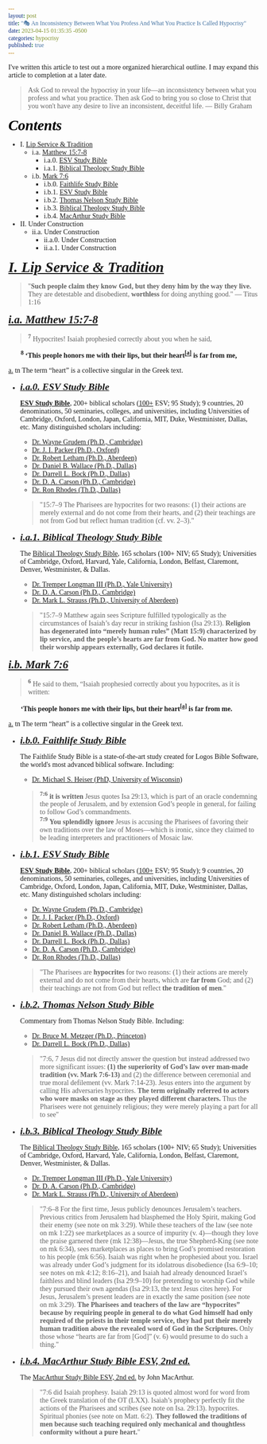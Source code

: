 ```yaml
---
layout: post
title: "🎭 An Inconsistency Between What You Profess And What You Practice Is Called Hypocrisy"
date: 2023-04-15 01:35:35 -0500
categories: hypocrisy
published: true
---
```


<style>
    * {
        font-family:'Times New Roman', Times, serif;
    }
</style>

<!-- 🃏 -->

I've written this article to test out a more organized hierarchical outline. I may expand this article to completion at a later date.

> Ask God to reveal the hypocrisy in your life&mdash;an inconsistency between what you profess and what you practice. Then ask God to bring you so close to Christ that you won't have any desire to live an inconsistent, deceitful life. &mdash; Billy Graham

<a name="contents" style="font-family:'Times New Roman',Times,serif;font-style:italic;font-weight:bold;font-size:2.1em;color:black;">Contents</a>

- I. <a href="#lipservice">Lip Service & Tradition</a>
    - i.a. <a href="#mt15:7-8">Matthew 15:7-8</a>
        - i.a.0. <a href="#ia0">ESV Study Bible</a>
        - i.a.1. <a href="#ia1">Biblical Theology Study Bible</a>
    - i.b. <a href="#mk7:6">Mark 7:6</a>
        - i.b.0. <a href="#ib0">Faithlife Study Bible</a>
        - i.b.1. <a href="#ib1">ESV Study Bible</a>
        - i.b.2. <a href="#ib2">Thomas Nelson Study Bible</a>
        - i.b.3. <a href="#ib3">Biblical Theology Study Bible</a>
        - i.b.4. <a href="#ib4">MacArthur Study Bible</a>
- II. Under Construction
    - ii.a. Under Construction
        - ii.a.0. Under Construction
        - ii.a.1. Under Construction

<a name="lipservice" href="#contents" style="font-family:'Times New Roman',Times,serif;font-style:italic;font-weight:bold;font-size:2.1em;">I. Lip Service & Tradition</a>

<!-- Mark 7:6; 12:13-17 -->

> "**Such people claim they know God, but they deny him by the way they live.** They are detestable and disobedient, **worthless** for doing anything good." &mdash; Titus 1:16


<a name="mt15:7-8" href="#contents" style="font-family:'Times New Roman',Times,serif;font-style:italic;font-weight:bold;font-size:1.6em;">i.a. Matthew 15:7-8</a>

> <sup style="font-weight:bold;">7</sup> Hypocrites! Isaiah prophesied correctly about you when he said,
>
<span style="font-weight:bold;margin-left:25px;"><sup>8</sup> ‘This people honors me with their lips, but their heart<sup><a href="https://www.biblegateway.com/passage/?search=Matthew+15%3A7-8&version=NET">[a]</a></sup> is far from me,</span>
>
<a href="https://www.biblegateway.com/passage/?search=Matthew+15%3A7-8&version=NET">a.</a> tn The term “heart” is a collective singular in the Greek text.

<!-- - <a name="ia0" href="#contents" style="font-family:'Times New Roman',Times,serif;font-style:italic;font-weight:bold;font-size:1.4em;">i.a.1. <a href="https://amzn.to/3WsN0Uw" style="font-family:'Times New Roman',Times,serif;font-style:italic;font-weight:bold;font-size:1.4em;">ESV Study Bible</a></a> -->

- <a name="ia0" href="#contents" style="font-family:'Times New Roman',Times,serif;font-style:italic;font-weight:bold;font-size:1.4em;">i.a.0. ESV Study Bible</a>

    <!-- According to the [**ESV Study Bible**](https://amzn.to/3WsN0Uw) with over 200+ biblical scholars ([100+](https://www.esv.org/translation/) in translation; 95 in study) from 9 countries, nearly 20 denominations, and 50 seminaries, colleges, and universities. With scholars from Universities of Cambridge, Oxford, London, Tokyo Japan, California, MIT, Duke, Dallas, etc. Including distinguished research professor of theology and biblical studies [Dr. Wayne Grudem (Ph.D., Cambridge; D.D. Westminister; B.A. Harvard)](https://youtu.be/s9e3Y2SMXag) member of the Translation Oversight Committee for the ESV, and general editor of the ESV Study Bible, as well as the world renowned [Dr. J. I. Packer (Ph.D., Oxford)](https://youtu.be/jOFsFgUUdZo) as general editor of the ESV and theological editor of the ESV Study Bible. -->

    [**ESV Study Bible**](https://amzn.to/3WsN0Uw), 200+ biblical scholars ([100+](https://www.esv.org/translation/) ESV; 95 Study); 9 countries, 20 denominations, 50 seminaries, colleges, and universities, including Universities of Cambridge, Oxford, London, Japan, California, MIT, Duke, Westminister, Dallas, etc. Many distinguished scholars including:
    - [Dr. Wayne Grudem (Ph.D., Cambridge)](https://youtu.be/s9e3Y2SMXag)
    - [Dr. J. I. Packer (Ph.D., Oxford)](https://youtu.be/jOFsFgUUdZo)
    - [Dr. Robert Letham (Ph.D., Aberdeen)](https://www.greystoneinstitute.org/robert-letham)
    - [Dr. Daniel B. Wallace (Ph.D., Dallas)](https://youtu.be/NikVdhp0YFs)
    - [Dr. Darrell L. Bock (Ph.D., Dallas)]()
    - [Dr. D. A. Carson (Ph.D., Cambridge)](https://www.crossway.org/authors/d-a-carson/)
    - [Dr. Ron Rhodes (Th.D., Dallas)]()
    
    <!-- Including distinguished research professor [Dr. Wayne Grudem (Ph.D., Cambridge; D.D. Westminister; B.A. Harvard)](https://youtu.be/s9e3Y2SMXag) and world renowned [Dr. J. I. Packer (Ph.D., Oxford)](https://youtu.be/jOFsFgUUdZo).  -->
    
    > "15:7–9 The Pharisees are hypocrites for two reasons: (1) their actions are merely external and do not come from their hearts, and (2) their teachings are not from God but reflect human tradition (cf. vv. 2–3)."

    <!-- <span style="font-style:italic;color:#828282;">"15:7–9 The Pharisees are hypocrites for two reasons: (1) their actions are merely external and do not come from their hearts, and (2) their teachings are not from God but reflect human tradition (cf. vv. 2–3)."</span> -->

<!-- - <span style="font-family:'Times New Roman',Times,serif;font-style:italic;font-weight:bold;font-size:1.4em;">i.a.2. <a href="https://amzn.to/417o3A0">Biblical Theology Study Bible</a></span> -->

- <a name="ia1" href="#contents" style="font-family:'Times New Roman',Times,serif;font-style:italic;font-weight:bold;font-size:1.4em;">i.a.1. Biblical Theology Study Bible</a>

    The <a href="https://amzn.to/417o3A0">Biblical Theology Study Bible</a>, 165 scholars (100+ NIV; 65 Study); Universities of Cambridge, Oxford, Harvard, Yale, California, London, Belfast, Claremont, Denver, Westminister, & Dallas. 
    
    - [Dr. Tremper Longman III (Ph.D., Yale University)]()
    - [Dr. D. A. Carson (Ph.D., Cambridge)](https://www.crossway.org/authors/d-a-carson/)
    - [Dr. Mark L. Strauss (Ph.D., University of Aberdeen)]()

    <!--  -->
    
    > "15:7–9 Matthew again sees Scripture fulfilled typologically as the circumstances of Isaiah’s day recur in striking fashion (Isa 29:13). <span style="font-weight:bold;">Religion has degenerated into “merely human rules” (Matt 15:9) characterized by lip service, and the people’s hearts are far from God. No matter how good their worship appears externally, God declares it futile.</span>

    <!-- <span style="font-style:italic;color:#828282;"> "15:7–9 Matthew again sees Scripture fulfilled typologically as the circumstances of Isaiah’s day recur in striking fashion (Isa 29:13). <span style="font-weight:bold;">Religion has degenerated into “merely human rules” (Matt 15:9) characterized by lip service, and the people’s hearts are far from God. No matter how good their worship appears externally, God declares it futile.</span></span> -->

<a name="mk7:6" href="#contents" style="font-family:'Times New Roman',Times,serif;font-style:italic;font-weight:bold;font-size:1.6em;">i.b. Mark 7:6</a>

> <sup style="font-weight:bold;">6</sup> He said to them, “Isaiah prophesied correctly about you hypocrites, as it is written:
>
<span style="font-weight:bold;margin-left:25px;">‘This people honors me with their lips, but their heart<sup><a href="https://www.biblegateway.com/passage/?search=Mark+7%3A6%3B+12%3A13-17&version=NET">[a]</a></sup> is far from me.</span>
>
<a href="https://www.biblegateway.com/passage/?search=Mark+7%3A6%3B+12%3A13-17&version=NET">a.</a> tn The term “heart” is a collective singular in the Greek text.

<!-- - <span style="font-family:'Times New Roman',Times,serif;font-style:italic;font-weight:bold;font-size:1.4em;">i.b.1. <a href="https://amzn.to/3WsN0Uw">ESV Study Bible</a></span> -->

- <a name="ib0" href="#contents" style="font-family:'Times New Roman',Times,serif;font-style:italic;font-weight:bold;font-size:1.4em;">i.b.0. Faithlife Study Bible</a>

    The Faithlife Study Bible is a state-of-the-art study created for Logos Bible Software, the world's most advanced biblical software. Including:
    - [Dr. Michael S. Heiser (PhD, University of Wisconsin)](https://www.youtube.com/@DRMSH)

    <!--  -->

    > <sup style="font-weight:bold;">7:6</sup> <span style="font-weight:bold;">it is written</span> Jesus quotes Isa 29:13, which is part of an oracle condemning the people of Jerusalem, and by extension God’s people in general, for failing to follow God’s commandments.<br>
    <sup style="font-weight:bold;">7:9</sup> <span style="font-weight:bold;">You splendidly ignore</span> Jesus is accusing the Pharisees of favoring their own traditions over the law of Moses—which is ironic, since they claimed to be leading interpreters and practitioners of Mosaic law.

- <a name="ib1" href="#contents" style="font-family:'Times New Roman',Times,serif;font-style:italic;font-weight:bold;font-size:1.4em;">i.b.1. ESV Study Bible</a>

    [**ESV Study Bible**](https://amzn.to/3WsN0Uw), 200+ biblical scholars ([100+](https://www.esv.org/translation/) ESV; 95 Study); 9 countries, 20 denominations, 50 seminaries, colleges, and universities, including Universities of Cambridge, Oxford, London, Japan, California, MIT, Duke, Westminister, Dallas, etc. Many distinguished scholars including:
    - [Dr. Wayne Grudem (Ph.D., Cambridge)](https://youtu.be/s9e3Y2SMXag)
    - [Dr. J. I. Packer (Ph.D., Oxford)](https://youtu.be/jOFsFgUUdZo)
    - [Dr. Robert Letham (Ph.D., Aberdeen)](https://www.greystoneinstitute.org/robert-letham)
    - [Dr. Daniel B. Wallace (Ph.D., Dallas)](https://youtu.be/NikVdhp0YFs)
    - [Dr. Darrell L. Bock (Ph.D., Dallas)]()
    - [Dr. D. A. Carson (Ph.D., Cambridge)](https://www.crossway.org/authors/d-a-carson/)
    - [Dr. Ron Rhodes (Th.D., Dallas)]()

    <!--  -->
    
    > "The Pharisees are **hypocrites** for two reasons: (1) their actions are merely external and do not come from their hearts, which are **far from** God; and (2) their teachings are not from God but reflect **the tradition of men**."

    <!-- <span style="font-style:italic;color:#828282;">"The Pharisees are **hypocrites** for two reasons: (1) their actions are merely external and do not come from their hearts, which are **far from** God; and (2) their teachings are not from God but reflect **the tradition of men**."</span> -->

- <a name="ib2" href="#contents" style="font-family:'Times New Roman',Times,serif;font-style:italic;font-weight:bold;font-size:1.4em;">i.b.2. Thomas Nelson Study Bible</a>

    Commentary from Thomas Nelson Study Bible. Including:
    - [Dr. Bruce M. Metzger (Ph.D., Princeton)]()
    - [Dr. Darrell L. Bock (Ph.D., Dallas)]()

    <!--  -->

    > "7:6, 7 Jesus did not directly answer the question but instead addressed two more significant issues: <span style="font-weight:bold;">(1) the superiority of God’s law over man-made tradition (vv. Mark 7:6-13)</span> and (2) the difference between ceremonial and true moral defilement (vv. Mark 7:14-23). Jesus enters into the argument by calling His adversaries hypocrites. **The term originally referred to actors who wore masks on stage as they played different characters.** Thus the Pharisees were not genuinely religious; they were merely playing a part for all to see"

<!-- - <span style="font-family:'Times New Roman',Times,serif;font-style:italic;font-weight:bold;font-size:1.4em;">i.b.3. <a href="https://amzn.to/417o3A0">Biblical Theology Study Bible</a></span> -->

- <a name="ib3" href="#contents" style="font-family:'Times New Roman',Times,serif;font-style:italic;font-weight:bold;font-size:1.4em;">i.b.3. Biblical Theology Study Bible</a>

    The <a href="https://amzn.to/417o3A0">Biblical Theology Study Bible</a>, 165 scholars (100+ NIV; 65 Study); Universities of Cambridge, Oxford, Harvard, Yale, California, London, Belfast, Claremont, Denver, Westminister, & Dallas. 
    
    - [Dr. Tremper Longman III (Ph.D., Yale University)]()
    - [Dr. D. A. Carson (Ph.D., Cambridge)](https://www.crossway.org/authors/d-a-carson/)
    - [Dr. Mark L. Strauss (Ph.D., University of Aberdeen)]()
    
    <!--  -->

    > "7:6–8 For the first time, Jesus publicly denounces Jerusalem’s teachers. Previous critics from Jerusalem had blasphemed the Holy Spirit, making God their enemy (see note on mk 3:29). While these teachers of the law (see note on mk 1:22) see marketplaces as a source of impurity (v. 4)—though they love the praise garnered there (mk 12:38)—Jesus, the true Shepherd-King (see note on mk 6:34), sees marketplaces as places to bring God’s promised restoration to his people (mk 6:56). Isaiah was right when he prophesied about you. Israel was already under God’s judgment for its idolatrous disobedience (Isa 6:9–10; see notes on mk 4:12; 8:16–21), and Isaiah had already denounced Israel’s faithless and blind leaders (Isa 29:9–10) for pretending to worship God while they pursued their own agendas (Isa 29:13, the text Jesus cites here). For Jesus, Jerusalem’s present leaders are in exactly the same position (see note on mk 3:29). <span style="font-weight:bold;">The Pharisees and teachers of the law are “hypocrites” because by requiring people in general to do what God himself had only required of the priests in their temple service, they had put their merely human tradition above the revealed word of God in the Scriptures.</span> Only those whose “hearts are far from [God]” (v. 6) would presume to do such a thing."

<!-- - <span style="font-family:'Times New Roman',Times,serif;font-style:italic;font-weight:bold;font-size:1.4em;">i.b.4. <a href="https://amzn.to/3UFP1g2">MacArthur Study Bible ESV, 2nd ed.</a></span> -->

- <a name="ib4" href="#contents" style="font-family:'Times New Roman',Times,serif;font-style:italic;font-weight:bold;font-size:1.4em;">i.b.4. MacArthur Study Bible ESV, 2nd ed.</a>

    The <a href="https://amzn.to/3UFP1g2">MacArthur Study Bible ESV, 2nd ed.</a> by John MacArthur. 
    
    > "7:6 did Isaiah prophesy. Isaiah 29:13 is quoted almost word for word from the Greek translation of the OT (LXX). Isaiah’s prophecy perfectly fit the actions of the Pharisees and scribes (see note on Isa. 29:13). hypocrites. Spiritual phonies (see note on Matt. 6:2). <span style="font-weight:bold;">They followed the traditions of men because such teaching required only mechanical and thoughtless conformity without a pure heart.</span>"

<!-- <span style="font-family:'Times New Roman',Times,serif;font-style:italic;font-weight:bold;font-size:1.4em;">i.b. Mark 12:13-17</span> -->

<!-- <span style="font-family:Times New Roman,Times,serif;font-style:italic;font-weight:bold;font-size:2.1em;">The Gospel Of Luke</span> -->

<!-- Luke 6:42; 11:37-38,39-44; 12:1,54-56; 13:15-16; 18:9-14; 20:20-26 -->

<!-- verses = [
    "Matthew 6:2", 
    "Matthew 6:5", 
    "Matthew 6:16", 
    "Matthew 7:5", 
    "Matthew 15:7", 
    "Matthew 16:3", 
    "Matthew 22:18", 
    "Matthew 22:20-22", 
    "Matthew 23:13-15", 
    "Matthew 23:23", 
    "Matthew 23:25", 
    "Matthew 23:27-28", 
    "Matthew 23:29-32", 
    "Mark 7:6", 
    "Luke 6:42", 
    "Luke 11:39-44", no parallel
    "Luke 12:56", 
    "Luke 13:15-16", 
    "Luke 20:20-26"
    "Matthew 23:14", 
    "Matthew 23:16-22", 
    "Matthew 23:24", 
    "Matthew 23:33", 
    "Matthew 24:51", 
    "Mark 12:13-17", 
    "Luke 11:37-38",
    "Luke 12:1", 
    "Luke 12:54-56", 
    "Luke 18:9-14"
] -->

<script>
    var refTagger = {
        settings: {
            bibleVersion: 'ESV'
        }
    }; 

    (function(d, t) {
        var n=d.querySelector('[nonce]');
        refTagger.settings.nonce = n && (n.nonce||n.getAttribute('nonce'));
        var g = d.createElement(t), s = d.getElementsByTagName(t)[0];
        g.src = 'https://api.reftagger.com/v2/RefTagger.js';
        g.nonce = refTagger.settings.nonce;
        s.parentNode.insertBefore(g, s);
    }(document, 'script'));
</script>